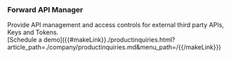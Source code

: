 ### Forward API Manager

<div class="api400-carousel-text">
Provide API management and access controls for external third party APIs, Keys and Tokens.
</div>

<div markdown="1">
<div class="api400-schedule-button"  markdown="1">[Schedule a demo]({{#makeLink}}./productinquiries.html?article_path=./company/productinquiries.md&menu_path=/{{/makeLink}}) </div>
</div>